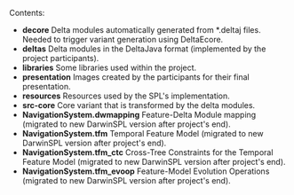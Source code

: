 Contents:
* **decore** Delta modules automatically generated from \*.deltaj files. Needed to trigger variant generation using DeltaEcore.
* **deltas** Delta modules in the DeltaJava format (implemented by the project participants).
* **libraries** Some libraries used within the project.
* **presentation** Images created by the participants for their final presentation.
* **resources** Resources used by the SPL's implementation.
* **src-core** Core variant that is transformed by the delta modules.
* **NavigationSystem.dwmapping** Feature-Delta Module mapping (migrated to new DarwinSPL version after project's end).
* **NavigationSystem.tfm** Temporal Feature Model (migrated to new DarwinSPL version after project's end).
* **NavigationSystem.tfm_ctc** Cross-Tree Constraints for the Temporal Feature Model (migrated to new DarwinSPL version after project's end).
* **NavigationSystem.tfm_evoop** Feature-Model Evolution Operations (migrated to new DarwinSPL version after project's end).
